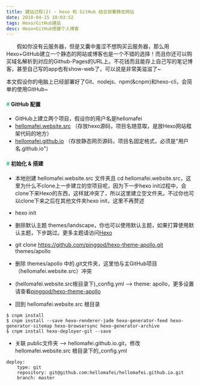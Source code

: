 ```yaml
---
title: 建站过程(2) - hexo 和 GitHub 结合部署静态网站
date: 2018-04-15 18:03:52
tags: Hexo/GitHub建站
desc: Hexo+GitHub搭建个人博客
---
```


　　假如你没有云服务器，但是又囊中羞涩不想购买云服务器，那么用Hexo+GitHub建立一个静态的网站或博客也是一个不错的选择！而且你还可以购买域名解析到对应的Github-Pages的URL上。不花钱而且能存上自己写的笔记博客，甚至自己写的app也有show-web了，可以说是非常美滋滋了~

<!--more-->

<div class="tip">
本文假设你的电脑上已经部署好了Git、nodejs、npm(&cnpm)和hexo-cli，会简单的使用GitHub~
</div>

#### <font color="#42B983">#</font> GitHub 配置


- GitHub上建立两个项目，假设你的用户名是hellomafei
- [hellomafei.website.src](https://github.com/hellomafei/hellomafei.website.src) （存放hexo源码，项目名随意取，是放Hexo网站框架代码的地方）
- [hellomafei.github.io](https://github.com/hellomafei/hellomafei.github.io) （存放静态网页源码，项目名固定格式，必须是"用户名.github.io"）

    
#### <font color="#42B983">#</font> 初始化 & 搭建

- 本地创建 hellomafei.website.src 文件夹且 cd hellomafei.website.src，这里为什么不clone上一步建立的空项目呢，因为下一步hexo init过程中，会clone下来Hexo的东西，这样就冲突了，所以这里建立空文件夹。不过你也可以clone下来之后在其他文件夹hexo init，这里不再赘述
- hexo init
- 删除默认主题 themes/landscape，你也可以使用默认主题，如果打算使用默认主题，下步跳过。更多主题请访问[Hexo](https://hexo.io/themes/)
- git clone https://github.com/pinggod/hexo-theme-apollo.git themes/apollo
- 删除 themes/apollo 中的.git文件夹，这里怕与主GitHub项目（hellomafei.website.src）冲突
- (hellomafei.website.src根目录下)_config.yml --> theme: apollo，更多设置请查看[pinggod/hexo-theme-apollo](https://github.com/pinggod/hexo-theme-apollo)

- 回到 hellomafei.website.src 根目录
```
$ cnpm install
$ cnpm install --save hexo-renderer-jade hexo-generator-feed hexo-generator-sitemap hexo-browsersync hexo-generator-archive
$ cnpm install hexo-deployer-git --save
```

- 关联 public文件夹 --> hellomafei.github.io.git，修改hellomafei.website.src 根目录下的_config.yml
```
deploy:
    type: git
    repository: git@github.com:hellomafei/hellomafei.github.io.git
    branch: master
```